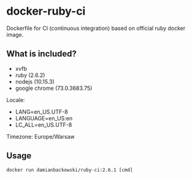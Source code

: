 # docker-ruby-ci

Dockerfile for CI (continuous integration) based on official ruby docker image.

## What is included?

* xvfb
* ruby (2.6.2)
* nodejs (10.15.3)
* google chrome (73.0.3683.75)

Locale:

* LANG=en_US.UTF-8
* LANGUAGE=en_US:en
* LC_ALL=en_US.UTF-8

Timezone: Europe/Warsaw

## Usage

```
docker run damianbackowski/ruby-ci:2.6.1 [cmd]
```
